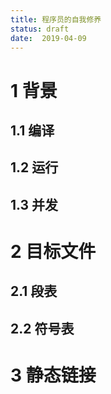 ```yaml
---
title: 程序员的自我修养
status: draft
date:  2019-04-09
---
```


# 1 背景
## 1.1 编译
## 1.2 运行
## 1.3 并发

# 2 目标文件
## 2.1 段表
## 2.2 符号表
# 3 静态链接